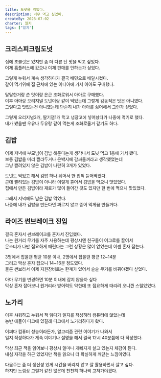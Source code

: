 ```yaml
---
title: 도넛을 먹었다.
description: 너무 먹고 싶었따.
createBy: 2023-07-02
charter: 일지
tags: ["일지"]
---
```


## 크리스피크림도넛

집에 초콜릿은 있지만 좀 더 다른 단 맛을 먹고 싶었다.  
어제 홈플러스에 갔으나 이제 판매를 안하는가 싶었다.

그렇게 누워서 계속 생각하다가 결국 배민으로 배달시켰다.  
같이 먹기위에 집 근처에 있는 이디아에 가서 아아도 구매했다.

달달한거랑 쓴 맛이랑 은근 조화로워서 아아로 구매했다.  
이후 아아랑 오리지널 도넛이랑 같이 먹었는데 그렇게 감동적은 맛은 아니였다.  
그렇다고 맛없는건 아니였는데 단순히 내가 아아를 싫어해서 그런가 싶었다.

그렇게 오리지널3개, 딸기잼1개 먹고 냉장고에 넣어놨다가 나중에 먹기로 했다.  
내가 봤을땐 우유나 두유랑 같이 먹는게 조화로울거 같기도 하다.

## 김밥

어제 저녁에 부모님이 김밥 해둔다는게 생각나서 도넛 먹고 1층에 가서 봤다.  
보통 김밥을 미리 짤라두거나 은박지에 감싸둘꺼라고 생각했었는데  
그냥 짤려있지 않은 김밥이 나란히 3개가 있었다.

도넛도 먹었고 해서 김밥 하나 쥐어서 한 입씩 뜯어먹었다.  
근데 짤려있는 김밥이 아니라 이렇게 뜯어서 김밥을 먹으니 맛있었다.  
집에서 만든 김밥이라 재료가 많이 들어간 것도 있지만 한 번에 먹으니 맛있었다.

그래서 저녁에도 남은 김밥 먹었다.  
나중에 내가 김밥을 만든다면 짜르지 않고 뜯어 먹게끔 만들거다.

## 라이즈 썬브레이크 진입

결국 혼자서 썬브레이크를 혼자서 진입했다.  
나는 원거리 무기를 자주 사용하는데 평상시엔 친구들이 어그로를 끌어서  
몬스터가 나만 집요하게 때린다는 그런 상황은 많이 없었는데 이젠 혼자 잡는다.

3명에서 잡을땐 평균 10분 이내, 2명에서 잡을땐 평균 12~14분  
그리고 막상 혼자 잡으니 14~16분 정도였다.  
물론 썬브라서 이제 지원장비로는 한계가 있어서 슬슬 무기를 바꿔야겠다 싶었다.

아마 무기를 변경하면 10분 이내에 잡지 않을까 싶다  
막상 혼자 잡아보니 원거리라 방어력도 약한데 또 집요하게 때리려 오니깐 스릴있었다.

## 노가리

이후 샤워하고 누워서 책 읽다가 일지를 작성하러 컴퓨터에 앉았는데  
능반 애들이 디코에 있길래 디코에서 노가리하다가 왔다.

어쩌다 컴퓨터 성능이라든가, 알고리즘 관련 이야기가 나와서  
일지 작성하다가 계속 이야기나 설명을 해서 결국 12시 40분쯤에 다 작성했다.

막상 최근 책을 읽어보니 평상시 얼마나 개빠지게 살고 있는지 체감이 된다.  
내심 자각을 하곤 있었지만 책을 읽으니 더 확실하게 깨닫는 느낌이였다.

다음주는 좀 더 생산성 있게 시간을 버리지 않고 잘 활용하면서 살고 싶다.  
하지만 느낌상 그럴거 같진 않은데 천천히 하나씩 고쳐가야겠다.
